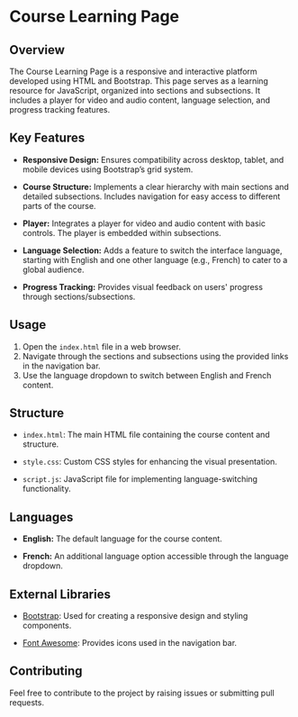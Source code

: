 # Course Learning Page

## Overview

The Course Learning Page is a responsive and interactive platform developed using HTML and Bootstrap. This page serves as a learning resource for JavaScript, organized into sections and subsections. It includes a player for video and audio content, language selection, and progress tracking features.

## Key Features

- **Responsive Design:** Ensures compatibility across desktop, tablet, and mobile devices using Bootstrap’s grid system.
  
- **Course Structure:** Implements a clear hierarchy with main sections and detailed subsections. Includes navigation for easy access to different parts of the course.

- **Player:** Integrates a player for video and audio content with basic controls. The player is embedded within subsections.

- **Language Selection:** Adds a feature to switch the interface language, starting with English and one other language (e.g., French) to cater to a global audience.

- **Progress Tracking:** Provides visual feedback on users' progress through sections/subsections.

## Usage

1. Open the `index.html` file in a web browser.
2. Navigate through the sections and subsections using the provided links in the navigation bar.
3. Use the language dropdown to switch between English and French content.

## Structure

- `index.html`: The main HTML file containing the course content and structure.
  
- `style.css`: Custom CSS styles for enhancing the visual presentation.
  
- `script.js`: JavaScript file for implementing language-switching functionality.

## Languages

- **English:** The default language for the course content.
  
- **French:** An additional language option accessible through the language dropdown.

## External Libraries

- [Bootstrap](https://getbootstrap.com/): Used for creating a responsive design and styling components.
  
- [Font Awesome](https://fontawesome.com/): Provides icons used in the navigation bar.

## Contributing

Feel free to contribute to the project by raising issues or submitting pull requests.



